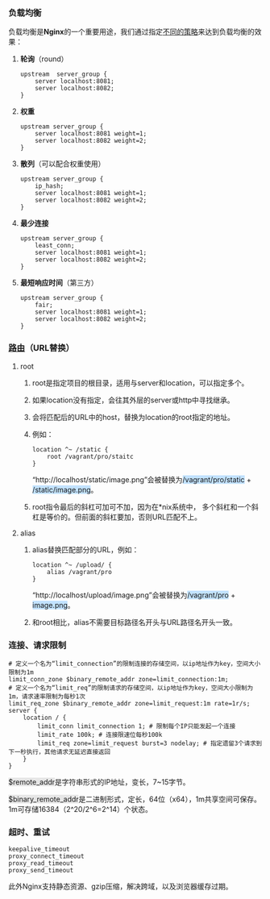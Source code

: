 ### 负载均衡

负载均衡是**Nginx**的一个重要用途，我们通过指定[不同的策略](https://www.jianshu.com/p/4c250c1cd6cd)来达到负载均衡的效果：

1. **轮询**（round）

   ```nginx
   upstream  server_group {
       server localhost:8081;
       server localhost:8082;
   }
   ```

2. **权重**

   ```nginx
   upstream server_group {
       server localhost:8081 weight=1;
       server localhost:8082 weight=2;
   }
   ```

3. **散列**（可以配合权重使用）

   ```nginx
   upstream server_group {
       ip_hash;
       server localhost:8081 weight=1;
       server localhost:8082 weight=2;
   }
   ```

4. **最少连接**

   ```nginx
   upstream server_group {
       least_conn;
       server localhost:8081 weight=1;
       server localhost:8082 weight=2;
   }
   ```

5. **最短响应时间**（第三方）

   ```nginx
   upstream server_group {
       fair;
       server localhost:8081 weight=1;
       server localhost:8082 weight=2;
   }
   ```



### [路由](https://sunpenghong.com/2021/01/18/nginx-学习（四）静态服务配置详解root和alias指令/)（URL替换）

1. root

   1. root是指定项目的根目录，适用与server和location，可以指定多个。

   2. 如果location没有指定，会往其外层的server或http中寻找继承。

   3. 会将匹配后的URL中的host，替换为location的root指定的地址。

   4. 例如：

      ```nginx
      location ^~ /static {
          root /vagrant/pro/staitc
      }
      ```

      “http://localhost/static/image.png”会被替换为<span style=background:#c2e2ff>/vagrant/pro/static</span> + <span style=background:#c2e2ff>/static/image.png</span>。

   5. root指令最后的斜杠可加可不加，因为在\*nix系统中， 多个斜杠和一个斜杠是等价的。但前面的斜杠要加，否则URL匹配不上。

2. alias

   1. alias替换匹配部分的URL，例如：

      ```nginx
      location ^~ /upload/ {
          alias /vagrant/pro
      }
      ```

      “http://localhost/upload/image.png”会被替换为<span style=background:#c2e2ff>/vagrant/pro</span> + <span style=background:#c2e2ff>image.png</span>。
      
   2. 和root相比，alias不需要目标路径名开头与URL路径名开头一致。  



### 连接、请求限制

```nginx
# 定义一个名为“limit_connection”的限制连接的存储空间，以ip地址作为key，空间大小限制为1m
limit_conn_zone $binary_remote_addr zone=limit_connection:1m;
# 定义一个名为“limit_req”的限制请求的存储空间，以ip地址作为key，空间大小限制为1m，请求速率限制为每秒1次
limit_req_zone $binary_remote_addr zone=limit_request:1m rate=1r/s;
server {
    location / {
        limit_conn limit_connection 1; # 限制每个IP只能发起一个连接
        limit_rate 100k; # 连接限速位每秒100k
        limit_req zone=limit_request burst=3 nodelay; # 指定遗留3个请求到下一秒执行，其他请求无延迟直接返回
    }
}
```

<span style=background:#e6e6e6>$remote_addr</span>是字符串形式的IP地址，变长，7~15字节。

<span style=background:#e6e6e6>$binary_remote_addr</span>是二进制形式，定长，64位（x64），1m共享空间可保存。1m可存储16384（2^20/2^6=2^14）个状态。



### 超时、重试

```nginx
keepalive_timeout
proxy_connect_timeout
proxy_read_timeout
proxy_send_timeout
```



此外Nginx支持静态资源、gzip压缩，解决跨域，以及浏览器缓存过期。
